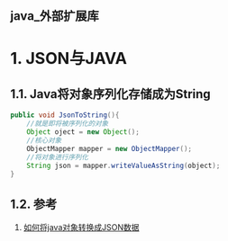 java_外部扩展库
---

# 1. JSON与JAVA

## 1.1. Java将对象序列化存储成为String

```java
public void JsonToString(){
    //就是即将被序列化的对象
    Object oject = new Object();
    //核心对象
    ObjectMapper mapper = new ObjectMapper();
    //将对象进行序列化
    String json = mapper.writeValueAsString(object);
}
```

## 1.2. 参考
1. <a href = "https://www.cnblogs.com/newcityboy/p/11538020.html">如何将java对象转换成JSON数据</as>